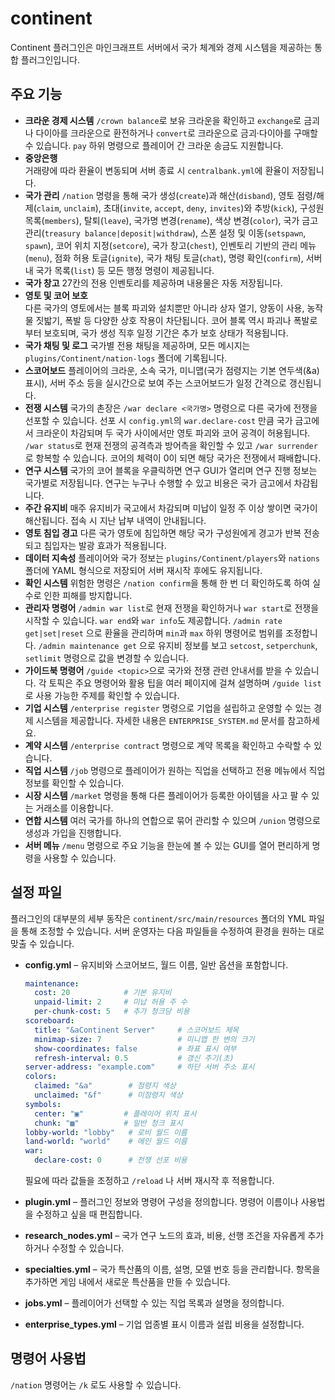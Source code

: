 # continent
Continent 플러그인은 마인크래프트 서버에서 국가 체계와 경제 시스템을 제공하는 통합 플러그인입니다.

## 주요 기능
- **크라운 경제 시스템**
  `/crown balance`로 보유 크라운을 확인하고 `exchange`로 금괴나 다이아를 크라운으로 환전하거나 `convert`로 크라운으로 금괴·다이아를 구매할 수 있습니다. `pay` 하위 명령으로 플레이어 간 크라운 송금도 지원합니다.
- **중앙은행**  
  거래량에 따라 환율이 변동되며 서버 종료 시 `centralbank.yml`에 환율이 저장됩니다.
- **국가 관리**
  `/nation` 명령을 통해 국가 생성(`create`)과 해산(`disband`), 영토 점령/해제(`claim`, `unclaim`), 초대(`invite`, `accept`, `deny`, `invites`)와 추방(`kick`), 구성원 목록(`members`), 탈퇴(`leave`), 국가명 변경(`rename`), 색상 변경(`color`), 국가 금고 관리(`treasury balance|deposit|withdraw`), 스폰 설정 및 이동(`setspawn`, `spawn`), 코어 위치 지정(`setcore`), 국가 창고(`chest`), 인벤토리 기반의 관리 메뉴(`menu`), 점화 허용 토글(`ignite`), 국가 채팅 토글(`chat`), 명령 확인(`confirm`), 서버 내 국가 목록(`list`) 등 모든 행정 명령이 제공됩니다.
- **국가 창고**
  27칸의 전용 인벤토리를 제공하며 내용물은 자동 저장됩니다.
- **영토 및 코어 보호**  
  다른 국가의 영토에서는 블록 파괴와 설치뿐만 아니라 상자 열기, 양동이 사용, 농작물 짓밟기, 폭발 등 다양한 상호 작용이 차단됩니다. 코어 블록 역시 파괴나 폭발로부터 보호되며, 국가 생성 직후 일정 기간은 추가 보호 상태가 적용됩니다.
- **국가 채팅 및 로그**
  국가별 전용 채팅을 제공하며, 모든 메시지는 `plugins/Continent/nation-logs` 폴더에 기록됩니다.
- **스코어보드**
  플레이어의 크라운, 소속 국가, 미니맵(국가 점령지는 기본 연두색(&a) 표시), 서버 주소 등을 실시간으로 보여 주는 스코어보드가 일정 간격으로 갱신됩니다.
- **전쟁 시스템**
 국가의 촌장은 `/war declare <국가명>` 명령으로 다른 국가에 전쟁을 선포할 수 있습니다. 선포 시 `config.yml`의 `war.declare-cost` 만큼 국가 금고에서 크라운이 차감되며 두 국가 사이에서만 영토 파괴와 코어 공격이 허용됩니다. `/war status`로 현재 전쟁의 공격측과 방어측을 확인할 수 있고 `/war surrender`로 항복할 수 있습니다.
 코어의 체력이 0이 되면 해당 국가은 전쟁에서 패배합니다.
- **연구 시스템**
  국가의 코어 블록을 우클릭하면 연구 GUI가 열리며 연구 진행 정보는 국가별로 저장됩니다. 연구는 누구나 수행할 수 있고 비용은 국가 금고에서 차감됩니다.
- **주간 유지비**
  매주 유지비가 국고에서 차감되며 미납이 일정 주 이상 쌓이면 국가이 해산됩니다. 접속 시 지난 납부 내역이 안내됩니다.
- **영토 침입 경고**
  다른 국가 영토에 침입하면 해당 국가 구성원에게 경고가 반복 전송되고 침입자는 발광 효과가 적용됩니다.
- **데이터 지속성**
  플레이어와 국가 정보는 `plugins/Continent/players`와 `nations` 폴더에 YAML 형식으로 저장되어 서버 재시작 후에도 유지됩니다.
- **확인 시스템**
  위험한 명령은 `/nation confirm`을 통해 한 번 더 확인하도록 하여 실수로 인한 피해를 방지합니다.
- **관리자 명령어**
  `/admin war list`로 현재 전쟁을 확인하거나 `war start`로 전쟁을 시작할 수 있습니다. `war end`와 `war info`도 제공합니다.
  `/admin rate get|set|reset` 으로 환율을 관리하며 `min`과 `max` 하위 명령어로 범위를 조정합니다.
  `/admin maintenance get` 으로 유지비 정보를 보고 `setcost`, `setperchunk`, `setlimit` 명령으로 값을 변경할 수 있습니다.
- **가이드북 명령어**
  `/guide <topic>`으로 국가와 전쟁 관련 안내서를 받을 수 있습니다. 각 토픽은 주요 명령어와 활용 팁을 여러 페이지에 걸쳐 설명하며 `/guide list`로 사용 가능한 주제를 확인할 수 있습니다.
- **기업 시스템**
  `/enterprise register` 명령으로 기업을 설립하고 운영할 수 있는 경제 시스템을 제공합니다. 자세한 내용은 `ENTERPRISE_SYSTEM.md` 문서를 참고하세요.
- **계약 시스템**
  `/enterprise contract` 명령으로 계약 목록을 확인하고 수락할 수 있습니다.
- **직업 시스템**
  `/job` 명령으로 플레이어가 원하는 직업을 선택하고 전용 메뉴에서 직업 정보를 확인할 수 있습니다.
- **시장 시스템**
  `/market` 명령을 통해 다른 플레이어가 등록한 아이템을 사고 팔 수 있는 거래소를 이용합니다.
- **연합 시스템**
  여러 국가를 하나의 연합으로 묶어 관리할 수 있으며 `/union` 명령으로 생성과 가입을 진행합니다.
- **서버 메뉴**
  `/menu` 명령으로 주요 기능을 한눈에 볼 수 있는 GUI를 열어 편리하게 명령을 사용할 수 있습니다.

## 설정 파일
플러그인의 대부분의 세부 동작은 `continent/src/main/resources` 폴더의 YML 파일을 통해 조정할 수 있습니다. 서버 운영자는 다음 파일들을 수정하여 환경을 원하는 대로 맞출 수 있습니다.

- **config.yml** – 유지비와 스코어보드, 월드 이름, 일반 옵션을 포함합니다.
  ```yml
  maintenance:
    cost: 20            # 기본 유지비
    unpaid-limit: 2     # 미납 허용 주 수
    per-chunk-cost: 5   # 추가 청크당 비용
  scoreboard:
    title: "&aContinent Server"     # 스코어보드 제목
    minimap-size: 7                 # 미니맵 한 변의 크기
    show-coordinates: false         # 좌표 표시 여부
    refresh-interval: 0.5           # 갱신 주기(초)
  server-address: "example.com"     # 하단 서버 주소 표시
  colors:
    claimed: "&a"        # 점령지 색상
    unclaimed: "&f"      # 미점령지 색상
  symbols:
    center: "▣"         # 플레이어 위치 표시
    chunk: "▩"          # 일반 청크 표시
  lobby-world: "lobby"   # 로비 월드 이름
  land-world: "world"    # 메인 월드 이름
  war:
    declare-cost: 0      # 전쟁 선포 비용
  ```
  필요에 따라 값들을 조정하고 `/reload` 나 서버 재시작 후 적용합니다.

- **plugin.yml** – 플러그인 정보와 명령어 구성을 정의합니다. 명령어 이름이나 사용법을 수정하고 싶을 때 편집합니다.
- **research_nodes.yml** – 국가 연구 노드의 효과, 비용, 선행 조건을 자유롭게 추가하거나 수정할 수 있습니다.
- **specialties.yml** – 국가 특산품의 이름, 설명, 모델 번호 등을 관리합니다. 항목을 추가하면 게임 내에서 새로운 특산품을 만들 수 있습니다.
- **jobs.yml** – 플레이어가 선택할 수 있는 직업 목록과 설명을 정의합니다.
- **enterprise_types.yml** – 기업 업종별 표시 이름과 설립 비용을 설정합니다.

## 명령어 사용법
`/nation` 명령어는 `/k` 로도 사용할 수 있습니다.
